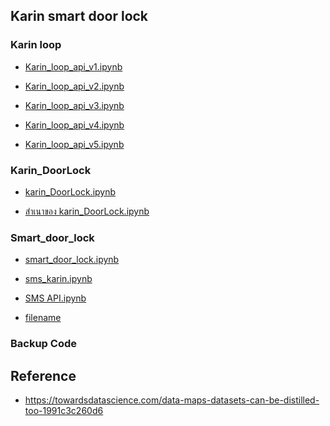 ## Karin smart door lock

### Karin loop
  - <p><a href="https://colab.research.google.com/drive/15viEUJQ2hy9y7LSLFBo0s1YBdvTVfQGs?usp=sharing">Karin_loop_api_v1.ipynb</a></p>
  - <p><a href="https://colab.research.google.com/drive/1-m6QVqMjZ4vEf-Raev2cd33LOr1XJ6ss?usp=sharing">Karin_loop_api_v2.ipynb</a></p>
  - <p><a href="https://colab.research.google.com/drive/1g0-b9xIURBnhsM3ozLXw65cgk_NqxruV?usp=sharing">Karin_loop_api_v3.ipynb</a></p>
  - <p><a href="https://colab.research.google.com/drive/16YdYqf6BBzKC5MSRu8WcZHXrQ_zRXUv6?usp=sharing">Karin_loop_api_v4.ipynb</a></p>
  - <p><a href="https://colab.research.google.com/drive/1PDI7bIaqw55vrxm1Ts3U0FBJtKC8liPW?usp=sharing">Karin_loop_api_v5.ipynb</a></p>

### Karin_DoorLock
- <p><a href="https://colab.research.google.com/drive/1qwq7U09J9UKjHWZ3K8JhTGdBoIg-2Ulw?usp=sharing">karin_DoorLock.ipynb</a></p>
- <p><a href="https://colab.research.google.com/drive/1lr4i31J7axBStHYFEp1YHBqtOC2_e-E1?usp=sharing">สำเนาของ karin_DoorLock.ipynb</a></p>

### Smart_door_lock
- <p><a href="https://colab.research.google.com/drive/1XCCuC_nUxr1pJ6MWIIwPFypj6mhXx1qm?usp=sharing">smart_door_lock.ipynb</a></p>
- <p><a href="https://colab.research.google.com/drive/1BXRuJR4TS9mh5dcXFu38v03QZ-iMvxl5?usp=sharing">sms_karin.ipynb</a></p>
- <p><a href="https://colab.research.google.com/drive/1AGRO6q1PJRDC-E6CeyUg3dniaC1erLU7?usp=sharing">SMS API.ipynb</a></p>
- <p><a href="url">filename</a></p>


### Backup Code


## Reference
- https://towardsdatascience.com/data-maps-datasets-can-be-distilled-too-1991c3c260d6

